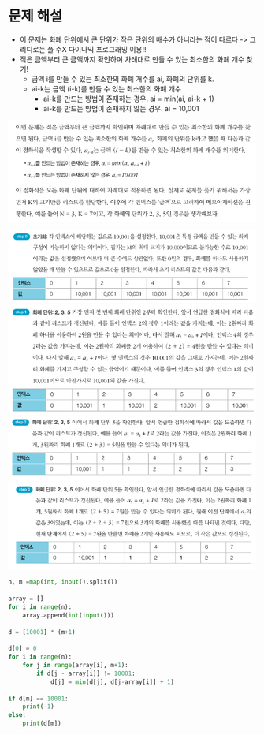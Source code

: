 # 문제 해설
- 이 문제는 화폐 단위에서 큰 단위가 작은 단위의 배수가 아니라는 점이 다르다 -> 그리디로는 풀 수X 다이나믹 프로그래밍 이용!!
- 적은 금액부터 큰 금액까지 확인하며 차례대로 만들 수 있는 최소한의 화폐 개수 찾기!
    - 금액 i를 만들 수 있는 최소한의 화폐 개수를 ai, 화폐의 단위를 k.
    - ai-k는 금액 (i-k)를 만들 수 있는 최소한의 화폐 개수
        - ai-k를 만드는 방법이 존재하는 경우. ai = min(ai, ai-k + 1)
        - ai-k를 만드는 방법이 존재하지 않는 경우. ai = 10,001

![alt text](../img/20251009/image-3.png)

![alt text](../img/20251009/image-4.png)
![alt text](../img/20251009/image-5.png)
![alt text](../img/20251009/image-6.png)
![alt text](../img/20251009/image-7.png)

```py
n, m =map(int, input().split())

array = []
for i in range(n):
    array.append(int(input()))

d = [10001] * (m+1)

d[0] = 0
for i in range(n):
    for j in range(array[i], m+1):
        if d[j - array[i]] != 10001:
            d[j] = min(d[j], d[j-array[i]] + 1)

if d[m] == 10001:
    print(-1)
else:
    print(d[m])
```